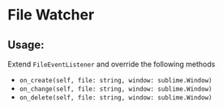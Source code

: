 # File Watcher

## Usage:

Extend `FileEventListener` and override the following methods

- `on_create(self, file: string, window: sublime.Window)`
- `on_change(self, file: string, window: sublime.Window)`
- `on_delete(self, file: string, window: sublime.Window)`
